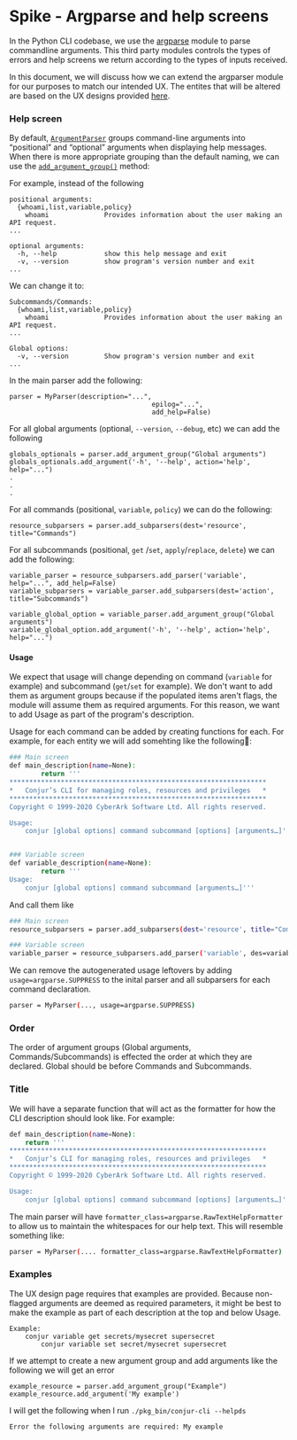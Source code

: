 # Spike - Argparse and help screens

In the Python CLI codebase, we use the [argparse](https://docs.python.org/3/library/argparse.html) module to parse commandline arguments. This third party modules controls the types of errors and help screens we return according to the types of inputs received.

In this document, we will discuss how we can extend the argparser module for our purposes to match our intended UX. The entites that will be altered are based on the UX designs provided [here](https://ljfz3b.axshare.com/#id=yokln4&p=conjur_main_help&g=1).

### Help screen

By default, [`ArgumentParser`](https://docs.python.org/2/library/argparse.html#argparse.ArgumentParser) groups command-line arguments into “positional” and “optional” arguments when displaying help messages. When there is more appropriate grouping than the default naming, we can use the [`add_argument_group()`](https://docs.python.org/2/library/argparse.html#argparse.ArgumentParser.add_argument_group) method:

For example, instead of the following

```
positional arguments:
  {whoami,list,variable,policy}
    whoami              Provides information about the user making an API request.
...

optional arguments:
  -h, --help            show this help message and exit
  -v, --version         show program's version number and exit
...

```

We can change it to:

```
Subcommands/Commands:
  {whoami,list,variable,policy}
    whoami              Provides information about the user making an API request.
...

Global options:
  -v, --version         Show program's version number and exit
...
```

In the main parser add the following:

```
parser = MyParser(description="...",
									epilog="...",
									add_help=False)
```

For all global arguments (optional, `--version`, `--debug`, etc) we can add the following

```
globals_optionals = parser.add_argument_group("Global arguments")
globals_optionals.add_argument('-h', '--help', action='help', help="...")
.
.
.
```

For all commands (positional, `variable`, `policy`) we can do the following:

```
resource_subparsers = parser.add_subparsers(dest='resource', title="Commands")
```

For all subcommands (positional, `get` /`set`, `apply`/`replace`, `delete`) we can add the following:

```
variable_parser = resource_subparsers.add_parser('variable', help="...", add_help=False)
variable_subparsers = variable_parser.add_subparsers(dest='action', title="Subcommands")

variable_global_option = variable_parser.add_argument_group("Global arguments")
variable_global_option.add_argument('-h', '--help', action='help', help="...")
```

#### Usage

We expect that usage will change depending on command (`variable` for example) and subcommand (`get`/`set` for example). We don't want to add them as argument groups because if the populated items aren't flags, the module will assume them as required arguments. For this reason, we want to add Usage as part of the program's description.

Usage for each command can be added by creating functions for each. For example, for each entity we will add somehting like the following:

```bash
### Main screen
def main_description(name=None):
        return '''
*****************************************************************
*   Conjur’s CLI for managing roles, resources and privileges   *
*****************************************************************
Copyright © 1999-2020 CyberArk Software Ltd. All rights reserved.

Usage:
    conjur [global options] command subcommand [options] [arguments…]'''


### Variable screen
def variable_description(name=None):
        return '''
Usage:
    conjur [global options] command subcommand [arguments…]'''

```

And call them like

```bash
### Main screen
resource_subparsers = parser.add_subparsers(dest='resource', title="Commands")

### Variable screen
variable_parser = resource_subparsers.add_parser('variable', des=variable_description)
```

We can remove the autogenerated usage leftovers by adding `usage=argparse.SUPPRESS` to the inital parser  and all subparsers for each command declaration.

```bash
parser = MyParser(..., usage=argparse.SUPPRESS)
```

### Order

The order of argument groups (Global arguments, Commands/Subcommands) is effected the order at which they are declared. Global should be before Commands and Subcommands. 

### Title

We will have a separate function that will act as the formatter for how the CLI description should look like. For example:

```bash
def main_description(name=None):
	return '''
*****************************************************************
*   Conjur’s CLI for managing roles, resources and privileges   *
*****************************************************************
Copyright © 1999-2020 CyberArk Software Ltd. All rights reserved.

Usage:
    conjur [global options] command subcommand [options] [arguments…]'''
```

The main parser will have `formatter_class=argparse.RawTextHelpFormatter` to allow us to maintain the whitespaces for our help text.  This will resemble something like:

```bash
parser = MyParser(.... formatter_class=argparse.RawTextHelpFormatter)
```

### Examples

The UX design page requires that examples are provided. Because non-flagged arguments are deemed as required parameters, it might be best to make the example as part of each description at the top and below Usage. 

```
Example:
    conjur variable get secrets/mysecret supersecret
		conjur variable set secret/mysecret supersecret

```

If we attempt to create a new argument group and add arguments like the following we will get an error

```
example_resource = parser.add_argument_group("Example")
example_resource.add_argument('My example')
```

I will get the following when I run `./pkg_bin/conjur-cli --helpds`

```
Error the following arguments are required: My example
```